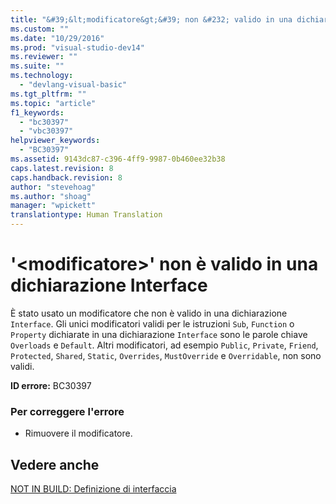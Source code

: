 ```yaml
---
title: "&#39;&lt;modificatore&gt;&#39; non &#232; valido in una dichiarazione Interface | Microsoft Docs"
ms.custom: ""
ms.date: "10/29/2016"
ms.prod: "visual-studio-dev14"
ms.reviewer: ""
ms.suite: ""
ms.technology: 
  - "devlang-visual-basic"
ms.tgt_pltfrm: ""
ms.topic: "article"
f1_keywords: 
  - "bc30397"
  - "vbc30397"
helpviewer_keywords: 
  - "BC30397"
ms.assetid: 9143dc87-c396-4ff9-9987-0b460ee32b38
caps.latest.revision: 8
caps.handback.revision: 8
author: "stevehoag"
ms.author: "shoag"
manager: "wpickett"
translationtype: Human Translation
---
```

# &#39;&lt;modificatore&gt;&#39; non &#232; valido in una dichiarazione Interface
È stato usato un modificatore che non è valido in una dichiarazione `Interface`. Gli unici modificatori validi per le istruzioni `Sub`, `Function` o `Property` dichiarate in una dichiarazione `Interface` sono le parole chiave `Overloads` e `Default`. Altri modificatori, ad esempio `Public`, `Private`, `Friend`, `Protected`, `Shared`, `Static`, `Overrides`, `MustOverride` e `Overridable`, non sono validi.  
  
 **ID errore:** BC30397  
  
### Per correggere l'errore  
  
-   Rimuovere il modificatore.  
  
## Vedere anche  
 [NOT IN BUILD: Definizione di interfaccia](http://msdn.microsoft.com/it-it/7840a52c-9c38-42c4-adbc-e2c02e9dc204)